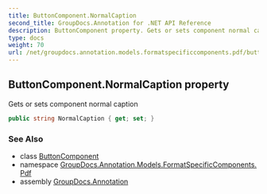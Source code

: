```yaml
---
title: ButtonComponent.NormalCaption
second_title: GroupDocs.Annotation for .NET API Reference
description: ButtonComponent property. Gets or sets component normal caption
type: docs
weight: 70
url: /net/groupdocs.annotation.models.formatspecificcomponents.pdf/buttoncomponent/normalcaption/
---
```

## ButtonComponent.NormalCaption property

Gets or sets component normal caption

```csharp
public string NormalCaption { get; set; }
```

### See Also

* class [ButtonComponent](../)
* namespace [GroupDocs.Annotation.Models.FormatSpecificComponents.Pdf](../../buttoncomponent/)
* assembly [GroupDocs.Annotation](../../../)


